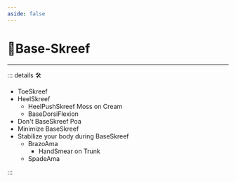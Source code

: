 ```yaml
---
aside: false
---
```

# 🔷Base-Skreef

---

<!-- =================================================== -->
<!-- =================================================== -->
<!-- =================================================== -->
<!-- =================================================== -->
<!-- =================================================== -->
::: details 🛠

- ToeSkreef
- HeelSkreef
    - HeelPushSkreef Moss on Cream
    - BaseDorsiFlexion
- Don't BaseSkreef Poa
- Minimize BaseSkreef
- Stabilize your body during BaseSkreef
    - BrazoAma
        - HandSmear on Trunk
    - SpadeAma

:::
